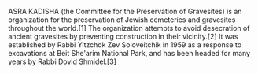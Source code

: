ASRA KADISHA (the Committee for the Preservation of Gravesites) is an organization for the preservation of Jewish cemeteries and gravesites throughout the world.[1] The organization attempts to avoid desecration of ancient gravesites by preventing construction in their vicinity.[2] It was established by Rabbi Yitzchok Zev Soloveitchik in 1959 as a response to excavations at Beit She'arim National Park, and has been headed for many years by Rabbi Dovid Shmidel.[3]
